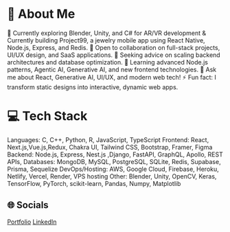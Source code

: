 
# 💫 About Me

 🔭 Currently exploring Blender, Unity, and C# for AR/VR development & Currently building Project99, a jewelry mobile app using React Native, Node.js, Express, and Redis.
 👯 Open to collaboration on full-stack projects, UI/UX design, and SaaS applications.
 🤝 Seeking advice on scaling backend architectures and database optimization.
 🌱 Learning advanced Node.js patterns, Agentic AI, Generative AI, and new frontend technologies.
 💬 Ask me about React, Generative AI, UI/UX, and modern web tech!
 ⚡ Fun fact: I transform static designs into interactive, dynamic web apps.

# 💻 Tech Stack

 Languages: C, C++, Python, R, JavaScript, TypeScript
 Frontend: React, Next.js,Vue.js,Redux, Chakra UI, Tailwind CSS, Bootstrap, Framer, Figma
 Backend: Node.js, Express, Nest.js ,Django, FastAPI, GraphQL, Apollo, REST APIs,
 Databases: MongoDB, MySQL, PostgreSQL, SQLite, Redis, Supabase, Prisma, Sequelize
 DevOps/Hosting: AWS, Google Cloud, Firebase, Heroku, Netlify, Vercel, Render, VPS hosting
 Other: Blender, Unity, OpenCV, Keras, TensorFlow, PyTorch, scikit-learn, Pandas, Numpy, Matplotlib
  

## 🌐 Socials

[Portfolio](https://viraj179-portfolio.netlify.app/) 
[LinkedIn](https://www.linkedin.com/in/viraj-disale-techie)
